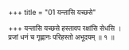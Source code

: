 +++
title = "01 यन्तासि यच्छसे"

+++
यन्तासि यच्छसे हस्तावप रक्षांसि सेधसि ।  
प्रजां धनं च गृह्णानः परिहस्तो अभूदयम् ॥ १ ॥